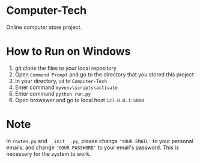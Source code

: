 # Computer-Tech
Online computer store project.

# How to Run on Windows
1. git clone the files to your local repository
2. Open `Command Prompt` and go to the directory that you stored this project
3. In your directory, `cd` to `Computer-Tech`
4. Enter command `myvenv\scripts\activate`
5. Enter command `python run.py`
6. Open browswer and go to local host `127.0.0.1:5000`

# Note
In `routes.py` and `__init__.py`, please change `'YOUR EMAIL'` to your personal emails, and change `'YOUR PASSWORD'` to your email's password. This is
necessary for the system to work.
